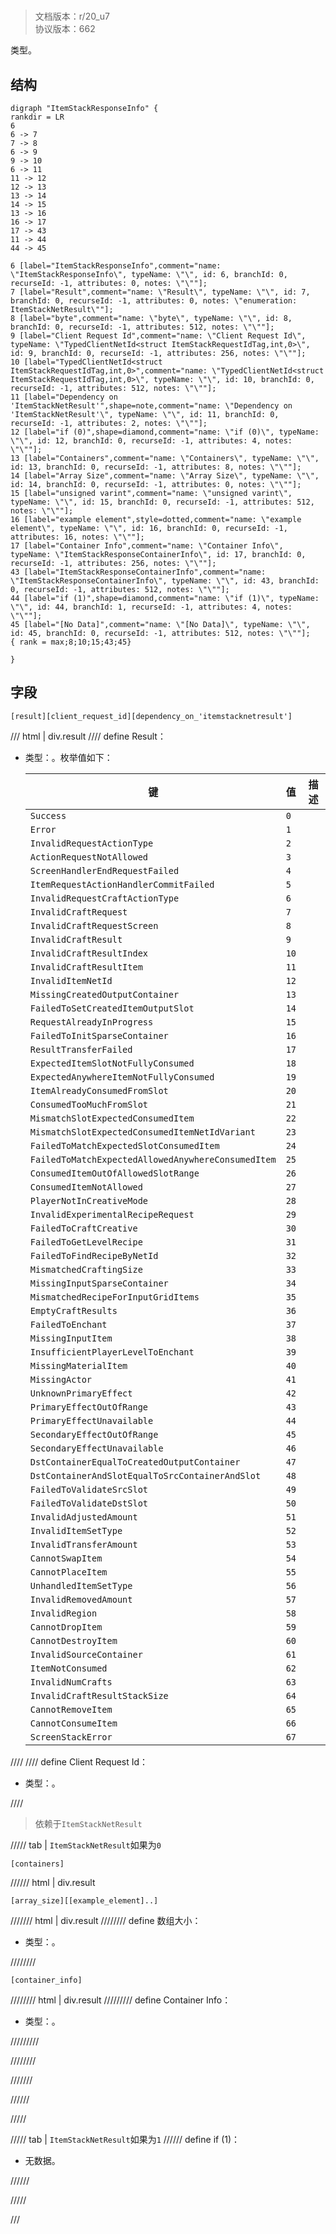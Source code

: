 # <!-- md:samp ItemStackResponseInfo -->

> 文档版本：r/20_u7<br/>协议版本：662

<!-- md:samp ItemStackResponseInfo -->类型。

## 结构

```viz
digraph "ItemStackResponseInfo" {
rankdir = LR
6
6 -> 7
7 -> 8
6 -> 9
9 -> 10
6 -> 11
11 -> 12
12 -> 13
13 -> 14
14 -> 15
13 -> 16
16 -> 17
17 -> 43
11 -> 44
44 -> 45

6 [label="ItemStackResponseInfo",comment="name: \"ItemStackResponseInfo\", typeName: \"\", id: 6, branchId: 0, recurseId: -1, attributes: 0, notes: \"\""];
7 [label="Result",comment="name: \"Result\", typeName: \"\", id: 7, branchId: 0, recurseId: -1, attributes: 0, notes: \"enumeration: ItemStackNetResult\""];
8 [label="byte",comment="name: \"byte\", typeName: \"\", id: 8, branchId: 0, recurseId: -1, attributes: 512, notes: \"\""];
9 [label="Client Request Id",comment="name: \"Client Request Id\", typeName: \"TypedClientNetId<struct ItemStackRequestIdTag,int,0>\", id: 9, branchId: 0, recurseId: -1, attributes: 256, notes: \"\""];
10 [label="TypedClientNetId<struct ItemStackRequestIdTag,int,0>",comment="name: \"TypedClientNetId<struct ItemStackRequestIdTag,int,0>\", typeName: \"\", id: 10, branchId: 0, recurseId: -1, attributes: 512, notes: \"\""];
11 [label="Dependency on 'ItemStackNetResult'",shape=note,comment="name: \"Dependency on 'ItemStackNetResult'\", typeName: \"\", id: 11, branchId: 0, recurseId: -1, attributes: 2, notes: \"\""];
12 [label="if (0)",shape=diamond,comment="name: \"if (0)\", typeName: \"\", id: 12, branchId: 0, recurseId: -1, attributes: 4, notes: \"\""];
13 [label="Containers",comment="name: \"Containers\", typeName: \"\", id: 13, branchId: 0, recurseId: -1, attributes: 8, notes: \"\""];
14 [label="Array Size",comment="name: \"Array Size\", typeName: \"\", id: 14, branchId: 0, recurseId: -1, attributes: 0, notes: \"\""];
15 [label="unsigned varint",comment="name: \"unsigned varint\", typeName: \"\", id: 15, branchId: 0, recurseId: -1, attributes: 512, notes: \"\""];
16 [label="example element",style=dotted,comment="name: \"example element\", typeName: \"\", id: 16, branchId: 0, recurseId: -1, attributes: 16, notes: \"\""];
17 [label="Container Info",comment="name: \"Container Info\", typeName: \"ItemStackResponseContainerInfo\", id: 17, branchId: 0, recurseId: -1, attributes: 256, notes: \"\""];
43 [label="ItemStackResponseContainerInfo",comment="name: \"ItemStackResponseContainerInfo\", typeName: \"\", id: 43, branchId: 0, recurseId: -1, attributes: 512, notes: \"\""];
44 [label="if (1)",shape=diamond,comment="name: \"if (1)\", typeName: \"\", id: 44, branchId: 1, recurseId: -1, attributes: 4, notes: \"\""];
45 [label="[No Data]",comment="name: \"[No Data]\", typeName: \"\", id: 45, branchId: 0, recurseId: -1, attributes: 512, notes: \"\""];
{ rank = max;8;10;15;43;45}

}

```

## 字段

```title='ItemStackResponseInfo'
[result][client_request_id][dependency_on_'itemstacknetresult']
```

/// html | div.result
//// define
Result：<!-- md:samp byte -->

- 类型：<!-- md:samp byte -->。枚举值如下：

  |键|值|描述|
  |---|---|---|
  |`Success`|`0`||
  |`Error`|`1`||
  |`InvalidRequestActionType`|`2`||
  |`ActionRequestNotAllowed`|`3`||
  |`ScreenHandlerEndRequestFailed`|`4`||
  |`ItemRequestActionHandlerCommitFailed`|`5`||
  |`InvalidRequestCraftActionType`|`6`||
  |`InvalidCraftRequest`|`7`||
  |`InvalidCraftRequestScreen`|`8`||
  |`InvalidCraftResult`|`9`||
  |`InvalidCraftResultIndex`|`10`||
  |`InvalidCraftResultItem`|`11`||
  |`InvalidItemNetId`|`12`||
  |`MissingCreatedOutputContainer`|`13`||
  |`FailedToSetCreatedItemOutputSlot`|`14`||
  |`RequestAlreadyInProgress`|`15`||
  |`FailedToInitSparseContainer`|`16`||
  |`ResultTransferFailed`|`17`||
  |`ExpectedItemSlotNotFullyConsumed`|`18`||
  |`ExpectedAnywhereItemNotFullyConsumed`|`19`||
  |`ItemAlreadyConsumedFromSlot`|`20`||
  |`ConsumedTooMuchFromSlot`|`21`||
  |`MismatchSlotExpectedConsumedItem`|`22`||
  |`MismatchSlotExpectedConsumedItemNetIdVariant`|`23`||
  |`FailedToMatchExpectedSlotConsumedItem`|`24`||
  |`FailedToMatchExpectedAllowedAnywhereConsumedItem`|`25`||
  |`ConsumedItemOutOfAllowedSlotRange`|`26`||
  |`ConsumedItemNotAllowed`|`27`||
  |`PlayerNotInCreativeMode`|`28`||
  |`InvalidExperimentalRecipeRequest`|`29`||
  |`FailedToCraftCreative`|`30`||
  |`FailedToGetLevelRecipe`|`31`||
  |`FailedToFindRecipeByNetId`|`32`||
  |`MismatchedCraftingSize`|`33`||
  |`MissingInputSparseContainer`|`34`||
  |`MismatchedRecipeForInputGridItems`|`35`||
  |`EmptyCraftResults`|`36`||
  |`FailedToEnchant`|`37`||
  |`MissingInputItem`|`38`||
  |`InsufficientPlayerLevelToEnchant`|`39`||
  |`MissingMaterialItem`|`40`||
  |`MissingActor`|`41`||
  |`UnknownPrimaryEffect`|`42`||
  |`PrimaryEffectOutOfRange`|`43`||
  |`PrimaryEffectUnavailable`|`44`||
  |`SecondaryEffectOutOfRange`|`45`||
  |`SecondaryEffectUnavailable`|`46`||
  |`DstContainerEqualToCreatedOutputContainer`|`47`||
  |`DstContainerAndSlotEqualToSrcContainerAndSlot`|`48`||
  |`FailedToValidateSrcSlot`|`49`||
  |`FailedToValidateDstSlot`|`50`||
  |`InvalidAdjustedAmount`|`51`||
  |`InvalidItemSetType`|`52`||
  |`InvalidTransferAmount`|`53`||
  |`CannotSwapItem`|`54`||
  |`CannotPlaceItem`|`55`||
  |`UnhandledItemSetType`|`56`||
  |`InvalidRemovedAmount`|`57`||
  |`InvalidRegion`|`58`||
  |`CannotDropItem`|`59`||
  |`CannotDestroyItem`|`60`||
  |`InvalidSourceContainer`|`61`||
  |`ItemNotConsumed`|`62`||
  |`InvalidNumCrafts`|`63`||
  |`InvalidCraftResultStackSize`|`64`||
  |`CannotRemoveItem`|`65`||
  |`CannotConsumeItem`|`66`||
  |`ScreenStackError`|`67`||



////
//// define
Client Request Id：[<!-- md:samp TypedClientNetId&lt;struct ItemStackRequestIdTag,int,0&gt; -->](../types/typedclientnetid_struct_itemstackrequestidtag,int,0_.md)

- 类型：<!-- md:samp TypedClientNetId&lt;struct ItemStackRequestIdTag,int,0&gt; -->。


////
> 依赖于`ItemStackNetResult`

///// tab | `ItemStackNetResult`如果为`0`
```title='if (0)'
[containers]
```

////// html | div.result
```title='Containers'
[array_size][[example_element]..]
```

/////// html | div.result
//////// define
数组大小：<!-- md:samp unsigned varint -->

- 类型：<!-- md:samp unsigned varint -->。


////////
```title='示例元素'
[container_info]
```

//////// html | div.result
///////// define
Container Info：[<!-- md:samp ItemStackResponseContainerInfo -->](../types/itemstackresponsecontainerinfo.md)

- 类型：<!-- md:samp ItemStackResponseContainerInfo -->。


/////////

////////

///////

//////

/////

///// tab | `ItemStackNetResult`如果为`1`
////// define
if (1)：<!-- md:samp [No Data] -->

- 无数据。


//////

/////

///

